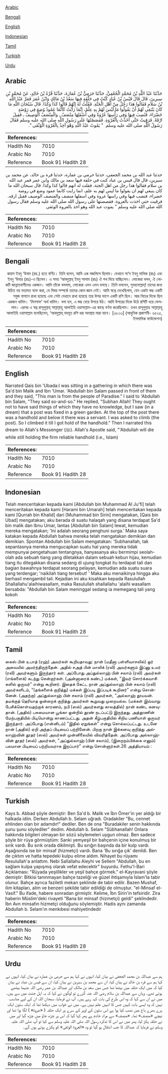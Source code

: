[Arabic](#arabic)

[Bengali](#bengali)

[English](#english)

[Indonesian](#indonesian)

[Tamil](#tamil)

[Turkish](#turkish)

[Urdu](#urdu)

## Arabic


<div dir="rtl" lang="ar" style={{fontSize:'larger',backgroundColor:'#f8f9fa',padding:20}}>
حَدَّثَنَا عَبْدُ اللَّهِ بْنُ مُحَمَّدٍ الْجُعْفِيُّ، حَدَّثَنَا حَرَمِيُّ بْنُ عُمَارَةَ، حَدَّثَنَا قُرَّةُ بْنُ خَالِدٍ، عَنْ مُحَمَّدِ بْنِ سِيرِينَ، قَالَ قَالَ قَيْسُ بْنُ عُبَادٍ كُنْتُ فِي حَلْقَةٍ فِيهَا سَعْدُ بْنُ مَالِكٍ وَابْنُ عُمَرَ فَمَرَّ عَبْدُ اللَّهِ بْنُ سَلاَمٍ فَقَالُوا هَذَا رَجُلٌ مِنْ أَهْلِ الْجَنَّةِ‏.‏ فَقُلْتُ لَهُ إِنَّهُمْ قَالُوا كَذَا وَكَذَا‏.‏ قَالَ سُبْحَانَ اللَّهِ مَا كَانَ يَنْبَغِي لَهُمْ أَنْ يَقُولُوا مَا لَيْسَ لَهُمْ بِهِ عِلْمٌ، إِنَّمَا رَأَيْتُ كَأَنَّمَا عَمُودٌ وُضِعَ فِي رَوْضَةٍ خَضْرَاءَ، فَنُصِبَ فِيهَا وَفِي رَأْسِهَا عُرْوَةٌ وَفِي أَسْفَلِهَا مِنْصَفٌ ـ وَالْمِنْصَفُ الْوَصِيفُ ـ فَقِيلَ ارْقَهْ‏.‏ فَرَقِيتُ حَتَّى أَخَذْتُ بِالْعُرْوَةِ‏.‏ فَقَصَصْتُهَا عَلَى رَسُولِ اللَّهِ صلى الله عليه وسلم فَقَالَ رَسُولُ اللَّهِ صلى الله عليه وسلم ‏ "‏ يَمُوتُ عَبْدُ اللَّهِ وَهْوَ آخِذٌ بِالْعُرْوَةِ الْوُثْقَى ‏"‏‏.‏
</div>
<div style={{backgroundColor:'#f8f9fa',padding:20, marginBottom: 10}}><table> <thead> <tr> <th>References:</th> <th></th> </tr> </thead> <tbody><tr><td>Hadith No</td><td>7010</td></tr><tr><td>Arabic No</td><td>7010</td></tr><tr><td>Reference</td><td>Book 91 Hadith 28</td></tr></tbody></table></div>


<div dir="rtl" lang="ar" style={{fontSize:'larger',backgroundColor:'#f8f9fa',padding:20}}>
حدثنا عبد الله بن محمد الجعفي، حدثنا حرمي بن عمارة، حدثنا قرة بن خالد، عن محمد بن سيرين، قال قال قيس بن عباد كنت في حلقة فيها سعد بن مالك وابن عمر فمر عبد الله بن سلام فقالوا هذا رجل من اهل الجنة. فقلت له انهم قالوا كذا وكذا. قال سبحان الله ما كان ينبغي لهم ان يقولوا ما ليس لهم به علم، انما رايت كانما عمود وضع في روضة خضراء، فنصب فيها وفي راسها عروة وفي اسفلها منصف والمنصف الوصيف فقيل ارقه. فرقيت حتى اخذت بالعروة. فقصصتها على رسول الله صلى الله عليه وسلم فقال رسول الله صلى الله عليه وسلم " يموت عبد الله وهو اخذ بالعروة الوثقى
</div>
<div style={{backgroundColor:'#f8f9fa',padding:20, marginBottom: 10}}><table> <thead> <tr> <th>References:</th> <th></th> </tr> </thead> <tbody><tr><td>Hadith No</td><td>7010</td></tr><tr><td>Arabic No</td><td>7010</td></tr><tr><td>Reference</td><td>Book 91 Hadith 28</td></tr></tbody></table></div>

## Bengali


<div dir="rtl" lang="bn" style={{fontSize:'larger',backgroundColor:'#f8f9fa',padding:20}}>
কায়স ইবনু ‘উবাদ (রহ.) হতে বর্ণিত। তিনি বলেন, আমি এক মজলিসে ছিলাম। যেখানে সা‘দ ইবনু মালিক (রাঃ) এবং ইবনু ‘উমার (রাঃ)-ও ছিলেন। এ সময় ‘আবদুল্লাহ্ ইবনু সালাম (রাঃ) ঐ পথ দিয়ে যাচ্ছিলেন। লোকেরা বলল, ঐ লোকটি জান্নাতবাসীদের একজন। আমি তাঁকে বললাম, লোকেরা এমন এমন বলছে। তিনি বললেন, সুবহানাল্লাহ্! তাদের জন্য উচিত নয় মতামত ব্যক্ত করা, যে বিষয় সম্পর্কে তাদের কোন জ্ঞান নেই। আমি স্বপ্নে দেখেছিলাম, যেন একটা স্তম্ভ একটি সবুজ বাগানে রাখা হয়েছে এবং সেটা যেখানে রাখা হয়েছে তার উপর ভাগে একটি রশি ছিল। আর নিচের দিকে ছিল একজন খাদিম। ‘মিনসাফ’ অর্থ খাদিম। বলা হল, এ স্তম্ভ বেয়ে উপরে উঠ। আমি উপরের দিকে উঠে রশিটি ধরে ফেললাম। এরপর এ স্বপ্ন রাসূলুল্লাহ্ সাল্লাল্লাহু আলাইহি ওয়াসাল্লাম-এর কাছে বর্ণনা করেছিলাম। তখন রাসূলুল্লাহ সাল্লাল্লাহু আলাইহি ওয়াসাল্লাম বলেছিলেন, ‘আবদুল্লাহ্ মযবূত রশি ধরা অবস্থায় মারা যাবে। [৩৮১৩] (আধুনিক প্রকাশনী- ৬৫২৫, ইসলামিক ফাউন্ডেশন)
</div>
<div style={{backgroundColor:'#f8f9fa',padding:20, marginBottom: 10}}><table> <thead> <tr> <th>References:</th> <th></th> </tr> </thead> <tbody><tr><td>Hadith No</td><td>7010</td></tr><tr><td>Arabic No</td><td>7010</td></tr><tr><td>Reference</td><td>Book 91 Hadith 28</td></tr></tbody></table></div>

## English


<div dir="ltr" lang="en" style={{fontSize:'larger',backgroundColor:'#f8f9fa',padding:20}}>
Narrated Qais bin 'Ubada:I was sitting in a gathering in which there was Sa'd bin Malik and Ibn 'Umar. 'Abdullah bin Salam passed in front of them and they said, "This man is from the people of Paradise." I said to 'Abdullah bin Salam, "They said so-and-so." He replied, "Subhan Allah! They ought not to have said things of which they have no knowledge, but I saw (in a dream) that a post was fixed in a green garden. At the top of the post there was a handhold and below it there was a servant. I was asked to climb (the post). So I climbed it till I got hold of the handhold." Then I narrated this dream to Allah's Messenger (ﷺ). Allah's Apostle said, "'Abdullah will die while still holding the firm reliable handhold (i.e., Islam)
</div>
<div style={{backgroundColor:'#f8f9fa',padding:20, marginBottom: 10}}><table> <thead> <tr> <th>References:</th> <th></th> </tr> </thead> <tbody><tr><td>Hadith No</td><td>7010</td></tr><tr><td>Arabic No</td><td>7010</td></tr><tr><td>Reference</td><td>Book 91 Hadith 28</td></tr></tbody></table></div>

## Indonesian


<div dir="ltr" lang="id" style={{fontSize:'larger',backgroundColor:'#f8f9fa',padding:20}}>
Telah menceritakan kepada kami [Abdullah bin Muhammad Al Ju'fi] telah menceritakan kepada kami [Harami bin Umarah] telah menceritakan kepada kami [Qurrah bin Khalid] dari [Muhammad bin Sirin] mengatakan, [Qais bin Ubad] mengatakan; aku berada di suatu halaqah yang disana terdapat Sa'd bin malik dan Ibnu Umar, lantas [Abdullah bin Salam] lewat, kemudian mereka mengatakan; 'Ini adalah seorang penghuni surga.' Maka saya katakan kepada Abdullah bahwa mereka telah mengatakan demikian dan demikian. Spontan Abdullah bin Salam mengatakan: 'Subhanallah, tak sepantasnya mereka mengucapkan suatu hal yang mereka tidak mempunyai pengetahuan tentangnya, hanyasanya aku bermimpi seolah-olah ada sebuah tiang yang diletakkan dalam sebuah kebun hijau, kemudian tiang itu ditegakkan disana sedang di ujung tongkat itu terdapat tali dan bagian bawahnya terdapat seorang pelayan, kemudian ada suatu suara yang terdengar; 'naikilah tiang tersebut! ' Maka aku menaikinya hingga aku berhasil mengambil tali. Kejadian ini aku kisahkan kepada Rasulullah Shallallahu'alaihiwasallam, maka Rasulullah shallallahu 'alaihi wasallam bersabda: "Abdullah bin Salam meninggal sedang ia memegang tali yang kokoh
</div>
<div style={{backgroundColor:'#f8f9fa',padding:20, marginBottom: 10}}><table> <thead> <tr> <th>References:</th> <th></th> </tr> </thead> <tbody><tr><td>Hadith No</td><td>7010</td></tr><tr><td>Arabic No</td><td>7010</td></tr><tr><td>Reference</td><td>Book 91 Hadith 28</td></tr></tbody></table></div>

## Tamil


<div dir="ltr" lang="ta" style={{fontSize:'larger',backgroundColor:'#f8f9fa',padding:20}}>
கைஸ் பின் உபாத் (ரஹ்) அவர்கள் கூறியதாவது: நான் (மதீனா பள்ளிவாசலில்) ஓர் அவையில் அமர்ந்திருந்தேன். அதில் சஅத் பின் மாலிக் (ரலி) அவர்களும் இப்னு உமர் (ரலி) அவர்களும் இருந்தார் கள். அப்போது அப்துல்லாஹ் பின் சலாம் (ரலி) அவர்கள் (எங்களைக்) கடந்து சென்றார்கள். (அன்னாரைக் கண்ட) மக்கள், “இவர் சொர்க்கவாசி களில் ஒருவர்” என்று கூறினர். இதைக் கேட்ட நான் அப்துல்லாஹ் பின் சலாம் (ரலி) அவர்களிடம், “(தங்களைக் குறித்து) மக்கள் இப்படி இப்படிக் கூறினர்” என்று சொன்னேன். (அதற்கு) அப்துல்லாஹ் பின் சலாம் (ரலி) அவர்கள், “அல்லாஹ் தூயவன். தமக்குத் தெரியாத ஒன்றைக் குறித்து அவர்கள் கூறுவது முறையல்ல. (மக்கள் இவ்வாறு பேசிக்கொள்வதற்குக் காரணம், நபி (ஸல்) அவர்களது காலத்தில்) நான் கண்ட கனவுதான். (அதில்) பசுமையான பூங்கா ஒன்றில் தூண் நடப்பட்டு இருந்தது. அத்தூணின் மேற்பகுதியில் பிடியொன்று காணப்பட்டது. அதன் கீழ்பகுதியில் சிறிய பணியாள் ஒருவர் இருந்தார். அப்போது (என்னிடம்) “இதில் ஏறுங்கள்” என்று சொல்லப்பட்டது. உடனே நான் (அதில்) ஏறி அந்தப் பிடியைப் பற்றினேன். பிறகு நான் இக்கனவு குறித்து அல்லாஹ்வின் தூதர் (ஸல்) அவர்கள் முன்னிலையில் விவரித்தேன். அப்போது அல்லாஹ்வின் தூதர் (ஸல்) அவர்கள், “அப்துல்லாஹ் (பின் சலாம்), (இறைநம்பிக்கை எனும்) பலமான பிடியைப் பற்றியவராக இறப்பார்” என்று சொன்னார்கள்.26 அத்தியாயம் :
</div>
<div style={{backgroundColor:'#f8f9fa',padding:20, marginBottom: 10}}><table> <thead> <tr> <th>References:</th> <th></th> </tr> </thead> <tbody><tr><td>Hadith No</td><td>7010</td></tr><tr><td>Arabic No</td><td>7010</td></tr><tr><td>Reference</td><td>Book 91 Hadith 28</td></tr></tbody></table></div>

## Turkish


<div dir="ltr" lang="tr" style={{fontSize:'larger',backgroundColor:'#f8f9fa',padding:20}}>
Kays b. Abbad şöyle demiştir: Ben Sa'd b. Malik ve İbn Ömer'in yer aldığı bir halkada idiin. Derken Abdullah b. Selam uğradı. Oradakiler "Bu, cennet ehlinden olan bir adamdır!" dediler. Ben de ona "Buradakiler senin hakkında şunu şunu söylediler" dedim. Abdullah b. Selam "Sübhanallah! Onlara hakkında bilgileri olmayan bir sözü söylemeleri uygun olmaz. Ben sadece şöyle bir rüya görmüştüm: Sanki yemyeşil bir bahçenin içine konulmuş bir sırık vardı. Bu sırık orada dikilmişti. Bu sırığın başında da bir kulp vardı. Aşağısında ise bir minsaf (hizmetçi) vardı. Bana 'Bu sırığa çık' denildi. Ben de çıktım ve hatta tepedeki kulpu elime aldım. Nihayet bu rüyamı Resulullah'a anlattım. Nebi Sallallahu Aleyhi ve Sellem "Abdullah, bu en sağlam kulpa yapışmış olarak vefat edecektir" buyurdu. Fethu'l-Bari Açıklaması: "Rüyada yeşillikler ve yeşil bahçe görmek." el-Kayravani şöyle demiştir: Bitkisi tanınmayan bahçe tazeliği ve güzel ihtişamıyla İslam'la tabir olunur. Bahçe ayrıca faziletli mekan şeklinde de tabir edilir. Bazen Mushaf, ilim kitapları, alim ve benzeri şekilde tabir edildiği de olmuştur. "el-Minsaf el-Vasif." Bu ifade, habere sonradan girmiştir. Kelime, İbn Sirin'in tefsiridir. Zira haberin Müslim'deki rivayeti "Bana bir minsaf (hizmetçi) geldi" şeklindedir. İbn Avn minsafın hizmetçi olduğunu söylemiştir. Hadis aynı zamanda Abdullah b. Selam'ın menkıbesi mahiyetindedir
</div>
<div style={{backgroundColor:'#f8f9fa',padding:20, marginBottom: 10}}><table> <thead> <tr> <th>References:</th> <th></th> </tr> </thead> <tbody><tr><td>Hadith No</td><td>7010</td></tr><tr><td>Arabic No</td><td>7010</td></tr><tr><td>Reference</td><td>Book 91 Hadith 28</td></tr></tbody></table></div>

## Urdu


<div dir="rtl" lang="ur" style={{fontSize:'larger',backgroundColor:'#f8f9fa',padding:20}}>
ہم سے عبداللہ بن محمد الجعفی نے بیان کیا، انہوں نے کہا ہم سے حرمی بن عمارہ نے بیان کیا، انہوں نے کہا ہم سے قرہ بن خالد نے بیان کیا، ان سے محمد بن سیرین نے بیان کیا، ان سے قیس بن عباد نے بیان کیا کہ میں ایک حلقہ میں بیٹھا تھا جس میں سعد بن مالک اور عبداللہ بن عمر رضی اللہ عنہما بیٹھے ہوئے تھے۔ وہاں سے عبداللہ بن سلام رضی اللہ عنہ گزرے تو لوگوں نے کہا کہ یہ اہل جنت میں سے ہیں۔ میں نے ان سے کہا کہ وہ اس طرح کی بات کہہ رہے ہیں۔ آپ نے فرمایا، سبحان اللہ ان کے لیے مناسب نہیں کہ وہ ایسی بات کہیں جس کا انہیں علم نہیں ہے۔ میں نے خواب میں دیکھا تھا کہ ایک ستون ایک ہرے بھرے باغ میں نصب کیا ہوا ہے اس ستون کے اوپر کے سرے پر ایک حلقہ ( «عروة» ) لگا ہوا تھا اور نیچے «منصف» تھا۔ «منصف» سے مراد خادم ہے پھر کہا گیا کہ اس پر چڑھ جاؤ میں چڑھ گیا اور میں نے حلقہ پکڑ لیا، پھر میں نے اس کا تذکرہ رسول اللہ صلی اللہ علیہ وسلم سے کیا تو آپ صلی اللہ علیہ وسلم نے فرمایا کہ عبداللہ کا جب انتقال ہو گیا تو وہ «العروة الوثقى» کو پکڑے ہوئے ہوں گے۔
</div>
<div style={{backgroundColor:'#f8f9fa',padding:20, marginBottom: 10}}><table> <thead> <tr> <th>References:</th> <th></th> </tr> </thead> <tbody><tr><td>Hadith No</td><td>7010</td></tr><tr><td>Arabic No</td><td>7010</td></tr><tr><td>Reference</td><td>Book 91 Hadith 28</td></tr></tbody></table></div>